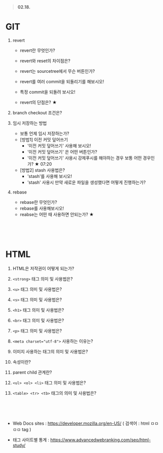 

> **02.18.**

# GIT																

1. revert

   * revert란 무엇인가?

   * revert와 reset의 차이점은?
   * revert는 sourcetree에서 무슨 버튼인가?
   * revert를 여러 commit을 되돌리기를 해보시오!
   * 특정 commit을 되돌려 보시오!
   * revert의 단점은? ★

2. branch checkout 조건은?

3. 임시 저장하는 방법

   * 보통 언제 임시 저장하는가?
   * [방법1] 이전 커밋 덮어쓰기
     * '이전 커밋 덮어쓰기' 사용해 보시오!
     * '이전 커밋 덮어쓰기' 은 어떤 버튼인가?
     * '이전 커밋 덮어쓰기' 사용시 강제푸시를 해야하는 경우 보통 어떤 경우인가? ★ 07:20
   * [방법2] stash 사용법은?
     * 'stash'를 사용해 보시오!
     * 'stash' 사용시 만약 새로운 파일을 생성했다면 어떻게 진행하는가?

4. rebase

   * rebase란 무엇인가?
   * rebase를 사용해보시오!
   * reabse는 어떤 때 사용하면 안되는가? ★

<br>

<br>

<br>

# HTML												

1. HTML은 저작권이 어떻게 되는가?
2. `<strong>` 태그 의미 및 사용법은?
3. `<u>` 태그 의미 및 사용법은?


4. `<s>` 태그 의미 및 사용법은?
5. `<h1>` 태그 의미 및 사용법은?
6. `<br>` 태그 의미 및 사용법은?
7. `<p>` 태그 의미 및 사용법은?
8. `<meta charset="utf-8">` 사용하는 이유는?
9. 이미지 사용하는 태그의 의미 및 사용법은?
10. 속성이란?
11. parent child 관계란? 
12. `<ul> <ol> <li>` 태그 의미 및 사용법은?
13. `<table> <tr> <tb>` 태그의 의미 및 사용법은?

<br>

<br>

<br>

* Web Docs sites : https://developer.mozilla.org/en-US/
  ( 검색어 : html ㅁㅁㅁㅁ tag )

* 태그 사이트별 통계 : https://www.advancedwebranking.com/seo/html-study/
